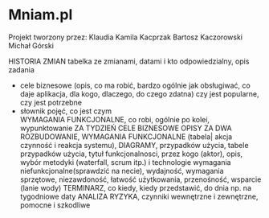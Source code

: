 # Mniam.pl
Projekt tworzony przez:
Klaudia Kamila Kacprzak
Bartosz Kaczorowski
Michał Górski


HISTORIA ZMIAN tabelka ze zmianami, datami i kto odpowiedzialny,
opis zadania </br>
- cele biznesowe (opis, co ma robić, bardzo ogólnie jak obsługiwać, co daje aplikacja, dla kogo, dlaczego, do czego zdatna)
  czy jest popularne, czy jest potrzebne </br>
- słownik pojęć, co jest czym </br>
WYMAGANIA FUNKCJONALNE, co robi, ogólnie po kolei, wypunktowanie
ZA TYDZIEŃ CELE BIZNESOWE OPISY
ZA DWA ROZBUDOWANIE, WYMAGANIA FUNKCJONALNE (tabela| akcja czynność i reakcja systemu), 
  DIAGRAMY, przypadków użycia, tabele przypadków użycia, 
  tytuł funkcjonalnosci, przez kogo (aktor), opis,
  wybór metodyki (waterfall, scrum itp.) i technologie
wymagania niefunkcjonalne(sprawdzić na necie), wydajność,
  wymagania sprzętowe, niezawdoność, łatwość użytkowania, przenośność, wsparcie (lanie wody)
TERMINARZ, co kiedy, kiedy przedstawić, do dnia np. na tygodniowe daty
ANALIZA RYZYKA, czynniki wewnętrzne i zewnętrzne, pomocne i szkodliwe

